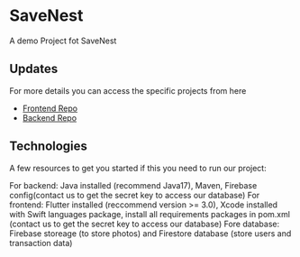 # SaveNest

A demo Project fot SaveNest

## Updates
For more details you can access the specific projects from here

- [Frontend Repo](https://github.com/phantom037/SaveNest_Frontend)
- [Backend Repo](https://github.com/phantom037/SaveNest_Backend/tree/main)


## Technologies

A few resources to get you started if this you need to run our project:

For backend: Java installed (recommend Java17), Maven, Firebase config(contact us to get the secret key to access our database)
For frontend: Flutter installed (reccommend version >= 3.0), Xcode installed with Swift languages package, install all requirements packages in pom.xml (contact us to get the secret key to access our database)
Fore database: Firebase storeage (to store photos) and Firestore database (store users and transaction data)
